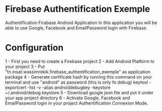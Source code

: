 # Firebase Authentification Exemple
Authentification Firabase Android Application
In this application you will be able to use Google, Facebook and EmailPassword login with Firebase.

# Configuration

1 - First you need to create a Firebase project
2 - Add Android Platform to your project
3 - Put "tn.insat.wassimrekik.firebase_authentification_exemple" as application package
4 - Generate certificate hash by running this command on your terminal and use "android" as password (this is only fo debug)
keytool -exportcert -list -v -alias androiddebugkey -keystore ~/.android/debug.keystore
5 - Download google json file and put it under your app project directory
6 - Activate Google, Facebook and EmailPassword login in your project Authentification Connexion Mode.

 

